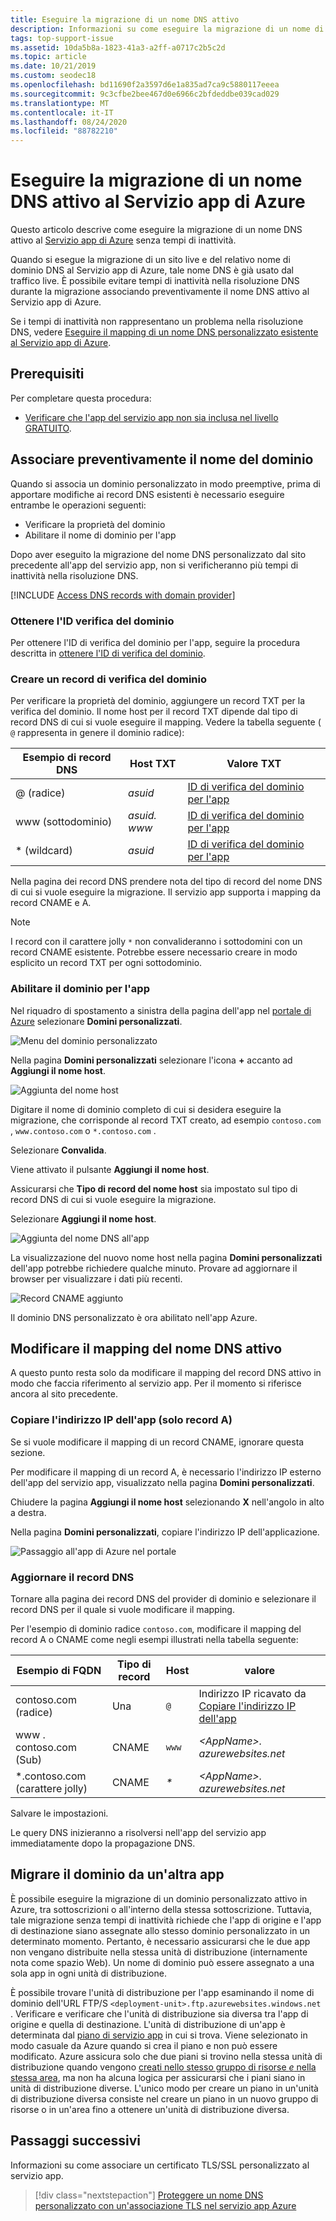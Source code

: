 ```yaml
---
title: Eseguire la migrazione di un nome DNS attivo
description: Informazioni su come eseguire la migrazione di un nome di dominio DNS personalizzato già assegnato a un sito live al Servizio app di Azure senza tempi di inattività.
tags: top-support-issue
ms.assetid: 10da5b8a-1823-41a3-a2ff-a0717c2b5c2d
ms.topic: article
ms.date: 10/21/2019
ms.custom: seodec18
ms.openlocfilehash: bd11690f2a3597d6e1a835ad7ca9c5880117eeea
ms.sourcegitcommit: 9c3cfbe2bee467d0e6966c2bfdeddbe039cad029
ms.translationtype: MT
ms.contentlocale: it-IT
ms.lasthandoff: 08/24/2020
ms.locfileid: "88782210"
---
```

# <a name="migrate-an-active-dns-name-to-azure-app-service"></a>Eseguire la migrazione di un nome DNS attivo al Servizio app di Azure

Questo articolo descrive come eseguire la migrazione di un nome DNS attivo al [Servizio app di Azure](../app-service/overview.md) senza tempi di inattività.

Quando si esegue la migrazione di un sito live e del relativo nome di dominio DNS al Servizio app di Azure, tale nome DNS è già usato dal traffico live. È possibile evitare tempi di inattività nella risoluzione DNS durante la migrazione associando preventivamente il nome DNS attivo al Servizio app di Azure.

Se i tempi di inattività non rappresentano un problema nella risoluzione DNS, vedere [Eseguire il mapping di un nome DNS personalizzato esistente al Servizio app di Azure](app-service-web-tutorial-custom-domain.md).

## <a name="prerequisites"></a>Prerequisiti

Per completare questa procedura:

- [Verificare che l'app del servizio app non sia inclusa nel livello GRATUITO](app-service-web-tutorial-custom-domain.md#checkpricing).

## <a name="bind-the-domain-name-preemptively"></a>Associare preventivamente il nome del dominio

Quando si associa un dominio personalizzato in modo preemptive, prima di apportare modifiche ai record DNS esistenti è necessario eseguire entrambe le operazioni seguenti:

- Verificare la proprietà del dominio
- Abilitare il nome di dominio per l'app

Dopo aver eseguito la migrazione del nome DNS personalizzato dal sito precedente all'app del servizio app, non si verificheranno più tempi di inattività nella risoluzione DNS.

[!INCLUDE [Access DNS records with domain provider](../../includes/app-service-web-access-dns-records.md)]

### <a name="get-domain-verification-id"></a>Ottenere l'ID verifica del dominio

Per ottenere l'ID di verifica del dominio per l'app, seguire la procedura descritta in [ottenere l'ID di verifica del dominio](app-service-web-tutorial-custom-domain.md#get-domain-verification-id).

### <a name="create-domain-verification-record"></a>Creare un record di verifica del dominio

Per verificare la proprietà del dominio, aggiungere un record TXT per la verifica del dominio. Il nome host per il record TXT dipende dal tipo di record DNS di cui si vuole eseguire il mapping. Vedere la tabella seguente ( `@` rappresenta in genere il dominio radice):

| Esempio di record DNS | Host TXT | Valore TXT |
| - | - | - |
| \@ (radice) | _asuid_ | [ID di verifica del dominio per l'app](app-service-web-tutorial-custom-domain.md#get-domain-verification-id) |
| www (sottodominio) | _asuid. www_ | [ID di verifica del dominio per l'app](app-service-web-tutorial-custom-domain.md#get-domain-verification-id) |
| \* (wildcard) | _asuid_ | [ID di verifica del dominio per l'app](app-service-web-tutorial-custom-domain.md#get-domain-verification-id) |

Nella pagina dei record DNS prendere nota del tipo di record del nome DNS di cui si vuole eseguire la migrazione. Il servizio app supporta i mapping da record CNAME e A.

> [!NOTE]
> I record con il carattere jolly `*` non convalideranno i sottodomini con un record CNAME esistente. Potrebbe essere necessario creare in modo esplicito un record TXT per ogni sottodominio.

### <a name="enable-the-domain-for-your-app"></a>Abilitare il dominio per l'app

Nel riquadro di spostamento a sinistra della pagina dell'app nel [portale di Azure](https://portal.azure.com) selezionare **Domini personalizzati**. 

![Menu del dominio personalizzato](./media/app-service-web-tutorial-custom-domain/custom-domain-menu.png)

Nella pagina **Domini personalizzati** selezionare l'icona **+** accanto ad **Aggiungi il nome host**.

![Aggiunta del nome host](./media/app-service-web-tutorial-custom-domain/add-host-name-cname.png)

Digitare il nome di dominio completo di cui si desidera eseguire la migrazione, che corrisponde al record TXT creato, ad esempio `contoso.com` , `www.contoso.com` o `*.contoso.com` .

Selezionare **Convalida**.

Viene attivato il pulsante **Aggiungi il nome host**. 

Assicurarsi che **Tipo di record del nome host** sia impostato sul tipo di record DNS di cui si vuole eseguire la migrazione.

Selezionare **Aggiungi il nome host**.

![Aggiunta del nome DNS all'app](./media/app-service-web-tutorial-custom-domain/validate-domain-name-cname.png)

La visualizzazione del nuovo nome host nella pagina **Domini personalizzati** dell'app potrebbe richiedere qualche minuto. Provare ad aggiornare il browser per visualizzare i dati più recenti.

![Record CNAME aggiunto](./media/app-service-web-tutorial-custom-domain/cname-record-added.png)

Il dominio DNS personalizzato è ora abilitato nell'app Azure. 

## <a name="remap-the-active-dns-name"></a>Modificare il mapping del nome DNS attivo

A questo punto resta solo da modificare il mapping del record DNS attivo in modo che faccia riferimento al servizio app. Per il momento si riferisce ancora al sito precedente.

<a name="info"></a>

### <a name="copy-the-apps-ip-address-a-record-only"></a>Copiare l'indirizzo IP dell'app (solo record A)

Se si vuole modificare il mapping di un record CNAME, ignorare questa sezione. 

Per modificare il mapping di un record A, è necessario l'indirizzo IP esterno dell'app del servizio app, visualizzato nella pagina **Domini personalizzati**.

Chiudere la pagina **Aggiungi il nome host** selezionando **X** nell'angolo in alto a destra. 

Nella pagina **Domini personalizzati**, copiare l'indirizzo IP dell'applicazione.

![Passaggio all'app di Azure nel portale](./media/app-service-web-tutorial-custom-domain/mapping-information.png)

### <a name="update-the-dns-record"></a>Aggiornare il record DNS

Tornare alla pagina dei record DNS del provider di dominio e selezionare il record DNS per il quale si vuole modificare il mapping.

Per l'esempio di dominio radice `contoso.com`, modificare il mapping del record A o CNAME come negli esempi illustrati nella tabella seguente: 

| Esempio di FQDN | Tipo di record | Host | valore |
| - | - | - | - |
| contoso.com (radice) | Una | `@` | Indirizzo IP ricavato da [Copiare l'indirizzo IP dell'app](#info) |
| www \. contoso.com (Sub) | CNAME | `www` | _&lt;AppName>. azurewebsites.net_ |
| \*.contoso.com (carattere jolly) | CNAME | _\*_ | _&lt;AppName>. azurewebsites.net_ |

Salvare le impostazioni.

Le query DNS inizieranno a risolversi nell'app del servizio app immediatamente dopo la propagazione DNS.

## <a name="migrate-domain-from-another-app"></a>Migrare il dominio da un'altra app

È possibile eseguire la migrazione di un dominio personalizzato attivo in Azure, tra sottoscrizioni o all'interno della stessa sottoscrizione. Tuttavia, tale migrazione senza tempi di inattività richiede che l'app di origine e l'app di destinazione siano assegnate allo stesso dominio personalizzato in un determinato momento. Pertanto, è necessario assicurarsi che le due app non vengano distribuite nella stessa unità di distribuzione (internamente nota come spazio Web). Un nome di dominio può essere assegnato a una sola app in ogni unità di distribuzione.

È possibile trovare l'unità di distribuzione per l'app esaminando il nome di dominio dell'URL FTP/S `<deployment-unit>.ftp.azurewebsites.windows.net` . Verificare e verificare che l'unità di distribuzione sia diversa tra l'app di origine e quella di destinazione. L'unità di distribuzione di un'app è determinata dal [piano di servizio app](overview-hosting-plans.md) in cui si trova. Viene selezionato in modo casuale da Azure quando si crea il piano e non può essere modificato. Azure assicura solo che due piani si trovino nella stessa unità di distribuzione quando vengono [creati nello stesso gruppo di risorse *e* nella stessa area](app-service-plan-manage.md#create-an-app-service-plan), ma non ha alcuna logica per assicurarsi che i piani siano in unità di distribuzione diverse. L'unico modo per creare un piano in un'unità di distribuzione diversa consiste nel creare un piano in un nuovo gruppo di risorse o in un'area fino a ottenere un'unità di distribuzione diversa.

## <a name="next-steps"></a>Passaggi successivi

Informazioni su come associare un certificato TLS/SSL personalizzato al servizio app.

> [!div class="nextstepaction"]
> [Proteggere un nome DNS personalizzato con un'associazione TLS nel servizio app Azure](configure-ssl-bindings.md)
